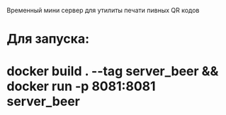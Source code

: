 Временный мини сервер для утилиты печати пивных QR кодов

# Для запуска:
# docker build . --tag server_beer && docker run -p 8081:8081 server_beer